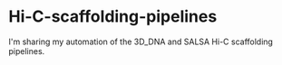 # Hi-C-scaffolding-pipelines
I'm sharing my automation of the 3D_DNA and SALSA Hi-C scaffolding pipelines.
